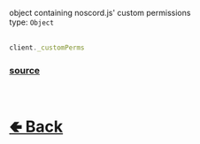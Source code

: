 object containing noscord.js' custom permissions<br>
type: `Object`<br><br>
```js
client._customPerms
```

### [source](https://github.com/paigeroid/noscord.js/blob/main/src/Services/PermissionService/_customPerms.json)

<br> <h1> [🢀 Back](https://github.com/paigeroid/noscord.js/wiki/Client) </h1>